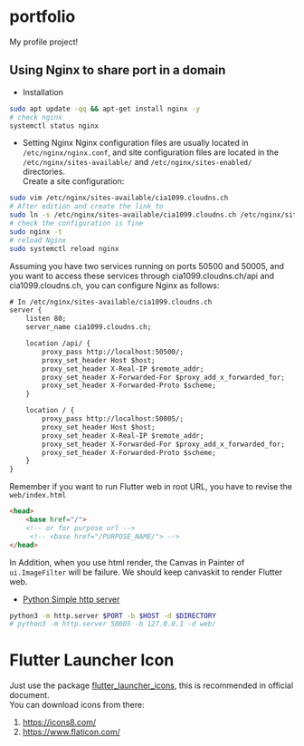 # portfolio

My profile project!

## Using Nginx to share port in a domain
* Installation
```sh
sudo apt update -qq && apt-get install nginx -y
# check nginx
systemctl status nginx
```
* Setting Nginx
Nginx configuration files are usually located in `/etc/nginx/nginx.conf`, and site configuration files are located in the `/etc/nginx/sites-available/` and `/etc/nginx/sites-enabled/` directories.\
Create a site configuration:
```sh
sudo vim /etc/nginx/sites-available/cia1099.cloudns.ch
# After edition and create the link to
sudo ln -s /etc/nginx/sites-available/cia1099.cloudns.ch /etc/nginx/sites-enabled/
# check the configuration is fine
sudo nginx -t
# reload Nginx
sudo systemctl reload nginx
```
Assuming you have two services running on ports 50500 and 50005, and you want to access these services through cia1099.cloudns.ch/api and cia1099.cloudns.ch, you can configure Nginx as follows:
```txt
# In /etc/nginx/sites-available/cia1099.cloudns.ch
server {
    listen 80;
    server_name cia1099.cloudns.ch;

    location /api/ {
        proxy_pass http://localhost:50500/;
        proxy_set_header Host $host;
        proxy_set_header X-Real-IP $remote_addr;
        proxy_set_header X-Forwarded-For $proxy_add_x_forwarded_for;
        proxy_set_header X-Forwarded-Proto $scheme;
    }

    location / {
        proxy_pass http://localhost:50005/;
        proxy_set_header Host $host;
        proxy_set_header X-Real-IP $remote_addr;
        proxy_set_header X-Forwarded-For $proxy_add_x_forwarded_for;
        proxy_set_header X-Forwarded-Proto $scheme;
    }
}
```
Remember if you want to run Flutter web in root URL, you have to revise the `web/index.html`
```html
<head>
    <base href="/">
    <!-- or for purpose url -->
     <!-- <base href="/PURPOSE_NAME/"> -->
</head>
```
In Addition, when you use html render, the Canvas in Painter of `ui.ImageFilter` will be failure. We should keep canvaskit to render Flutter web.
* [Python Simple http server](https://fig.io/manual/python/http.server)
```sh
python3 -m http.server $PORT -b $HOST -d $DIRECTORY
# python3 -m http.server 50005 -b 127.0.0.1 -d web/
```

# Flutter Launcher Icon
Just use the package [flutter_launcher_icons](https://pub.dev/packages/flutter_launcher_icons), this is recommended in official document.\
You can download icons from there:
1. https://icons8.com/
2. https://www.flaticon.com/


